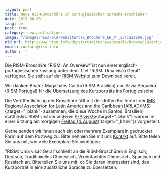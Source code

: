 ```yaml
---
layout: post
title: Neue RISM-Broschüre in portugiesischer Sprache erschienen
date: 2017-08-03
lang: de
post: true
category: new_publications
image: "/images/news-old-website/csm_Brochure_EN_PT_234ca2a80e.jpg"
old_url: http://www.rism.info/de/startseite/newsdetails/browse/28/article/64/new-rism-brochure-available-in-portuguese.html
email: contact@rism.info
author: ''
---
```


Die RISM-Broschüre "RISM: An Overview" ist nun einer englisch-portugiesischen Fassung unter dem Titel "RISM: Uma visão Geral" verfügbar. Sie steht auf [der RISM Website](/publications/brochures.html) zum Download bereit.

Wir danken Beatriz Magalhães Castro (RISM Brasilien) und Sílvia Sequeira (RISM Portugal) für die Übersetzung des Kurzporträts ins Portugiesische.

Die Veröffentlichung der Broschüre fällt mit der dritten Konferenz der [IMS Regional Association for Latin America and the Caribbean (ARLAC/IMS)](http://3congreso.arlac-ims.com/){:target="_blank"} zusammen, die diese Woche in Santos (Brasilien) stattfindet. RISM und die anderen [R-Projekte](http://www.r-musicprojects.org/){:target="_blank"} werden in einer Sitzung am morgigen [Freitag (4. August](http://3congreso.arlac-ims.com/sexta-feira-04-de-agosto/){:target="_blank"}) vorgestellt.

Gerne senden wir Ihnen auch ein oder mehrere Exemplare in gedruckter Form auf dem Postweg zu. Bitte nehmen Sie mit uns [Kontakt](mailto:contact@rism.info) auf. Bitte teilen Sie uns mit, wie viele Exemplare Sie benötigen.

"RISM: Uma visão Geral"schließt an die RISM-Broschüren in Englisch, Deutsch, Traditionelles Chinesisch, Vereinfachtes Chinesisch, Spanisch und Russisch an. Bitte teilen Sie uns mit, ob Sie daran interessiert sind, das Kurzporträt in eine zusätzliche Sprache zu übersetzen.